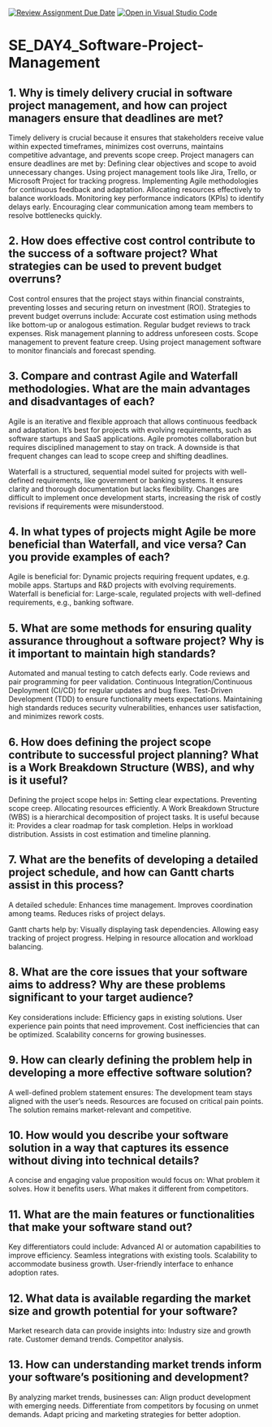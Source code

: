 [![Review Assignment Due Date](https://classroom.github.com/assets/deadline-readme-button-22041afd0340ce965d47ae6ef1cefeee28c7c493a6346c4f15d667ab976d596c.svg)](https://classroom.github.com/a/9pw6JKcu)
[![Open in Visual Studio Code](https://classroom.github.com/assets/open-in-vscode-2e0aaae1b6195c2367325f4f02e2d04e9abb55f0b24a779b69b11b9e10269abc.svg)](https://classroom.github.com/online_ide?assignment_repo_id=18442072&assignment_repo_type=AssignmentRepo)
# SE_DAY4_Software-Project-Management
## 1. Why is timely delivery crucial in software project management, and how can project managers ensure that deadlines are met?
Timely delivery is crucial because it ensures that stakeholders receive value within expected timeframes, minimizes cost overruns, maintains competitive advantage, and prevents scope creep. 
Project managers can ensure deadlines are met by:
Defining clear objectives and scope to avoid unnecessary changes.
Using project management tools like Jira, Trello, or Microsoft Project for tracking progress.
Implementing Agile methodologies for continuous feedback and adaptation.
Allocating resources effectively to balance workloads.
Monitoring key performance indicators (KPIs) to identify delays early.
Encouraging clear communication among team members to resolve bottlenecks quickly.
## 2. How does effective cost control contribute to the success of a software project? What strategies can be used to prevent budget overruns?
Cost control ensures that the project stays within financial constraints, preventing losses and securing return on investment (ROI). 
Strategies to prevent budget overruns include:
Accurate cost estimation using methods like bottom-up or analogous estimation.
Regular budget reviews to track expenses.
Risk management planning to address unforeseen costs.
Scope management to prevent feature creep.
Using project management software to monitor financials and forecast spending.
## 3. Compare and contrast Agile and Waterfall methodologies. What are the main advantages and disadvantages of each?
Agile is an iterative and flexible approach that allows continuous feedback and adaptation. It’s best for projects with evolving requirements, such as software startups and SaaS applications. Agile promotes collaboration but requires disciplined management to stay on track. A downside is that frequent changes can lead to scope creep and shifting deadlines.

Waterfall is a structured, sequential model suited for projects with well-defined requirements, like government or banking systems. It ensures clarity and thorough documentation but lacks flexibility. Changes are difficult to implement once development starts, increasing the risk of costly revisions if requirements were misunderstood.
## 4. In what types of projects might Agile be more beneficial than Waterfall, and vice versa? Can you provide examples of each?
Agile is beneficial for:
Dynamic projects requiring frequent updates, e.g. mobile apps.
Startups and R&D projects with evolving requirements.
Waterfall is beneficial for:
Large-scale, regulated projects with well-defined requirements, e.g., banking software.
## 5. What are some methods for ensuring quality assurance throughout a software project? Why is it important to maintain high standards?
Automated and manual testing to catch defects early.
Code reviews and pair programming for peer validation.
Continuous Integration/Continuous Deployment (CI/CD) for regular updates and bug fixes.
Test-Driven Development (TDD) to ensure functionality meets expectations.
Maintaining high standards reduces security vulnerabilities, enhances user satisfaction, and minimizes rework costs.
## 6. How does defining the project scope contribute to successful project planning? What is a Work Breakdown Structure (WBS), and why is it useful?
Defining the project scope helps in:
Setting clear expectations.
Preventing scope creep.
Allocating resources efficiently.
A Work Breakdown Structure (WBS) is a hierarchical decomposition of project tasks. It is useful because it:
Provides a clear roadmap for task completion.
Helps in workload distribution.
Assists in cost estimation and timeline planning.
## 7. What are the benefits of developing a detailed project schedule, and how can Gantt charts assist in this process?
A detailed schedule:
Enhances time management.
Improves coordination among teams.
Reduces risks of project delays.

Gantt charts help by:
Visually displaying task dependencies.
Allowing easy tracking of project progress.
Helping in resource allocation and workload balancing.
## 8. What are the core issues that your software aims to address? Why are these problems significant to your target audience?
Key considerations include:
Efficiency gaps in existing solutions.
User experience pain points that need improvement.
Cost inefficiencies that can be optimized.
Scalability concerns for growing businesses.
## 9. How can clearly defining the problem help in developing a more effective software solution?
A well-defined problem statement ensures:
The development team stays aligned with the user’s needs.
Resources are focused on critical pain points.
The solution remains market-relevant and competitive.
## 10. How would you describe your software solution in a way that captures its essence without diving into technical details?
A concise and engaging value proposition would focus on:
What problem it solves.
How it benefits users.
What makes it different from competitors.
## 11. What are the main features or functionalities that make your software stand out?
Key differentiators could include:
Advanced AI or automation capabilities to improve efficiency.
Seamless integrations with existing tools.
Scalability to accommodate business growth.
User-friendly interface to enhance adoption rates.
## 12. What data is available regarding the market size and growth potential for your software?
Market research data can provide insights into:
Industry size and growth rate.
Customer demand trends.
Competitor analysis.
## 13. How can understanding market trends inform your software’s positioning and development?
By analyzing market trends, businesses can:
Align product development with emerging needs.
Differentiate from competitors by focusing on unmet demands.
Adapt pricing and marketing strategies for better adoption.
